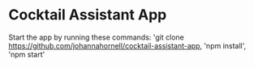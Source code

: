 # Cocktail Assistant App

Start the app by running these commands:
'git clone https://github.com/johannahornell/cocktail-assistant-app, 'npm install', 'npm start'
